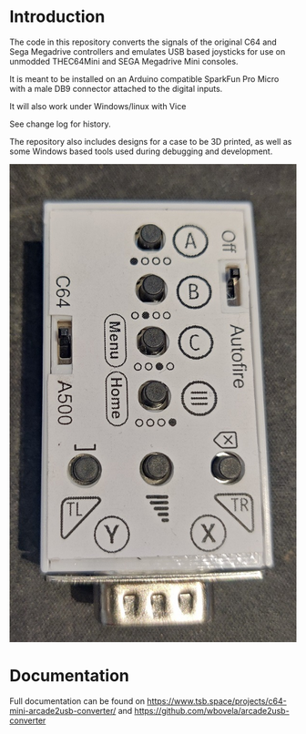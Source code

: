 Introduction
============
The code in this repository converts the signals of the original C64 and Sega Megadrive controllers and emulates USB based joysticks for use on unmodded THEC64Mini and SEGA Megadrive Mini consoles. 

It is meant to be installed on an Arduino compatible SparkFun Pro Micro with a male DB9 connector attached to the digital inputs.

It will also work under Windows/linux with Vice

See change log for history.

The repository also includes designs for a case to be 3D printed, as well as some Windows based tools used during debugging and development.

![Picture of case with label](https://github.com/rainisto/arcade2usb-converter/blob/new-buttons/IMG_20231115_174526.jpg?raw=true)

Documentation
=============
Full documentation can be found on https://www.tsb.space/projects/c64-mini-arcade2usb-converter/ and https://github.com/wbovela/arcade2usb-converter


